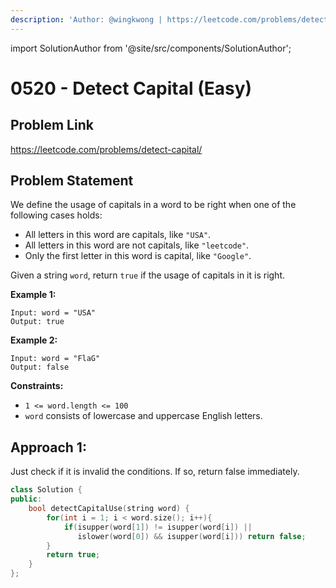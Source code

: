 ```yaml
---
description: 'Author: @wingkwong | https://leetcode.com/problems/detect-capital/'
---
```


import SolutionAuthor from '@site/src/components/SolutionAuthor';

# 0520 - Detect Capital (Easy)

## Problem Link

https://leetcode.com/problems/detect-capital/

## Problem Statement

We define the usage of capitals in a word to be right when one of the following cases holds:

* All letters in this word are capitals, like `"USA"`.
* All letters in this word are not capitals, like `"leetcode"`.
* Only the first letter in this word is capital, like `"Google"`.

Given a string `word`, return `true` if the usage of capitals in it is right.

**Example 1:**

```
Input: word = "USA"
Output: true
```

**Example 2:**

```
Input: word = "FlaG"
Output: false
```

**Constraints:**

* `1 <= word.length <= 100`
* `word` consists of lowercase and uppercase English letters.

## Approach 1:

Just check if it is invalid the conditions. If so, return false immediately.

<SolutionAuthor name="@wingkwong"/>

```cpp
class Solution {
public:
    bool detectCapitalUse(string word) {
        for(int i = 1; i < word.size(); i++){
            if(isupper(word[1]) != isupper(word[i]) || 
               islower(word[0]) && isupper(word[i])) return false;
        }        
        return true;
    }
};
```

